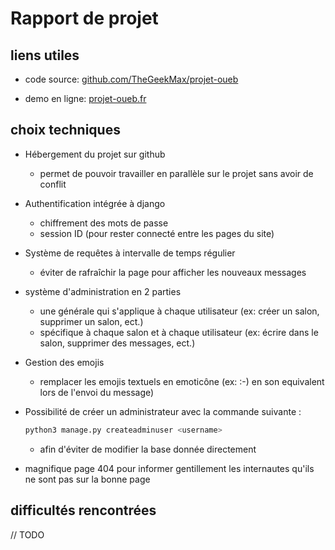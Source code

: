 # Rapport de projet

## liens utiles

- code source: [github.com/TheGeekMax/projet-oueb](https://github.com/TheGeekMax/projet-oueb)

- demo en ligne: [projet-oueb.fr](https://projet-oueb.fr)

## choix techniques


- Hébergement du projet sur github
    - permet de pouvoir travailler en parallèle sur le projet sans avoir de conflit

- Authentification intégrée à django
    - chiffrement des mots de passe
    - session ID (pour rester connecté entre les pages du site)

- Système de requêtes à intervalle de temps régulier
    - éviter de rafraîchir la page pour afficher les nouveaux messages

- système d'administration en 2 parties 
    - une générale qui s'applique à chaque utilisateur (ex: créer un salon, supprimer un salon, ect.)
    - spécifique à chaque salon et à chaque utilisateur (ex: écrire dans le salon, supprimer des messages, ect.)

- Gestion des emojis
    - remplacer les emojis textuels en emoticône (ex: :-\) en son equivalent lors de l'envoi du message)

- Possibilité de créer un administrateur avec la commande suivante : 
    ```bash
    python3 manage.py createadminuser <username>
    ```

    - afin d'éviter de modifier la base donnée directement    

- magnifique page 404 pour informer gentillement les internautes qu'ils ne sont pas sur la bonne page

## difficultés rencontrées

// TODO